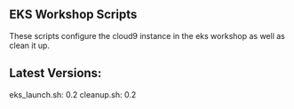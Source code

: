 ## EKS Workshop Scripts

These scripts configure the cloud9 instance in the eks workshop as well  as clean it up.

## Latest Versions:
eks_launch.sh: 0.2
cleanup.sh: 0.2

